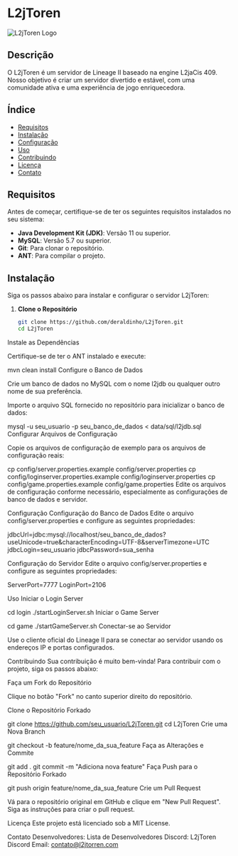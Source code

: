 # L2jToren

![L2jToren Logo](https://example.com/logo.png)

## Descrição

O L2jToren é um servidor de Lineage II baseado na engine L2jaCis 409. Nosso objetivo é criar um servidor divertido e estável, com uma comunidade ativa e uma experiência de jogo enriquecedora.

## Índice

- [Requisitos](#requisitos)
- [Instalação](#instalação)
- [Configuração](#configuração)
- [Uso](#uso)
- [Contribuindo](#contribuindo)
- [Licença](#licença)
- [Contato](#contato)

## Requisitos

Antes de começar, certifique-se de ter os seguintes requisitos instalados no seu sistema:

- **Java Development Kit (JDK)**: Versão 11 ou superior.
- **MySQL**: Versão 5.7 ou superior.
- **Git**: Para clonar o repositório.
- **ANT**: Para compilar o projeto.

## Instalação

Siga os passos abaixo para instalar e configurar o servidor L2jToren:

1. **Clone o Repositório**

   ```bash
   git clone https://github.com/deraldinho/L2jToren.git
   cd L2jToren

Instale as Dependências

Certifique-se de ter o ANT instalado e execute:

mvn clean install
Configure o Banco de Dados

Crie um banco de dados no MySQL com o nome l2jdb ou qualquer outro nome de sua preferência.

Importe o arquivo SQL fornecido no repositório para inicializar o banco de dados:

mysql -u seu_usuario -p seu_banco_de_dados < data/sql/l2jdb.sql
Configurar Arquivos de Configuração

Copie os arquivos de configuração de exemplo para os arquivos de configuração reais:

cp config/server.properties.example config/server.properties
cp config/loginserver.properties.example config/loginserver.properties
cp config/game.properties.example config/game.properties
Edite os arquivos de configuração conforme necessário, especialmente as configurações de banco de dados e servidor.

Configuração
Configuração do Banco de Dados
Edite o arquivo config/server.properties e configure as seguintes propriedades:

jdbcUrl=jdbc:mysql://localhost/seu_banco_de_dados?useUnicode=true&characterEncoding=UTF-8&serverTimezone=UTC
jdbcLogin=seu_usuario
jdbcPassword=sua_senha

Configuração do Servidor
Edite o arquivo config/server.properties e configure as seguintes propriedades:

ServerPort=7777
LoginPort=2106

Uso
Iniciar o Login Server

cd login
./startLoginServer.sh
Iniciar o Game Server

cd game
./startGameServer.sh
Conectar-se ao Servidor

Use o cliente oficial do Lineage II para se conectar ao servidor usando os endereços IP e portas configurados.

Contribuindo
Sua contribuição é muito bem-vinda! Para contribuir com o projeto, siga os passos abaixo:

Faça um Fork do Repositório

Clique no botão "Fork" no canto superior direito do repositório.

Clone o Repositório Forkado

git clone https://github.com/seu_usuario/L2jToren.git
cd L2jToren
Crie uma Nova Branch

git checkout -b feature/nome_da_sua_feature
Faça as Alterações e Commite

git add .
git commit -m "Adiciona nova feature"
Faça Push para o Repositório Forkado

git push origin feature/nome_da_sua_feature
Crie um Pull Request

Vá para o repositório original em GitHub e clique em "New Pull Request". Siga as instruções para criar o pull request.

Licença
Este projeto está licenciado sob a MIT License.

Contato
Desenvolvedores: Lista de Desenvolvedores
Discord: L2jToren Discord
Email: contato@l2jtorren.com
